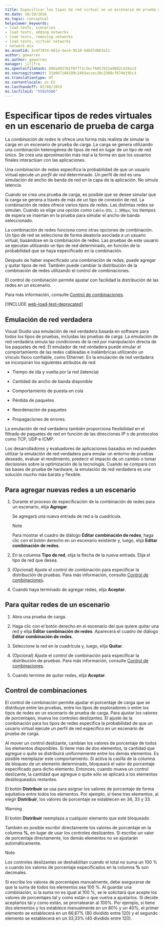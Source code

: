 ```yaml
---
title: Especificar los tipos de red virtual en un escenario de prueba de carga
ms.date: 10/19/2016
ms.topic: conceptual
helpviewer_keywords:
- load tests, scenarios
- load tests, adding networks
- load tests, removing networks
- load tests, virtual networks
- network mix
ms.assetid: 3c4f7874-081a-4ec4-9510-4d6d7d863a11
author: gewarren
ms.author: gewarren
manager: jillfra
ms.openlocfilehash: 896a493701f0fff2c5ecf6057831e9092cd28a1d
ms.sourcegitcommit: 21d667104199c2493accec20c2388cf674b195c3
ms.translationtype: HT
ms.contentlocale: es-ES
ms.lasthandoff: 02/08/2019
ms.locfileid: "55925506"
---
```

# <a name="specify-virtual-network-types-in-a-load-test-scenario"></a>Especificar tipos de redes virtuales en un escenario de prueba de carga

La *combinación de redes* le ofrece una forma más realista de simular la carga en un escenario de prueba de carga. La carga se genera utilizando una combinación heterogénea de tipos de red en lugar de un tipo de red único. Se crea una aproximación más real a la forma en que los usuarios finales interactúan con las aplicaciones.

Una combinación de redes especifica la probabilidad de que un usuario virtual ejecute un *perfil de red* determinado. Un perfil de red es una simulación de ancho de banda de red en la capa de la aplicación. No simula latencia.

Cuando se crea una prueba de carga, es posible que se desee simular que la carga se genera a través de más de un tipo de conexión de red. La combinación de redes ofrece varios tipos de redes. Las distintas redes se simulan. Cuando se elige una opción como `Cable-DSL 1.5Mbps`, los tiempos de espera se insertan en la prueba para simular el ancho de banda seleccionado.

La combinación de redes funciona como otras opciones de combinación. Un tipo de red se selecciona de forma aleatoria asociada a un usuario virtual, basándose en la combinación de redes. Las pruebas de este usuario se ejecutan utilizando un tipo de red determinado, en función de la probabilidad que se haya especificado en la combinación.

Después de haber especificado una combinación de redes, puede agregar y quitar tipos de red. También puede cambiar la distribución de la combinación de redes utilizando el control de combinaciones.

El control de combinación permite ajustar con facilidad la distribución de las redes en un escenario.

Para más información, consulte [Control de combinaciones](../test/specify-virtual-network-types-in-a-load-test-scenario.md).

[!INCLUDE [web-load-test-deprecated](includes/web-load-test-deprecated.md)]

## <a name="true-network-emulation"></a>Emulación de red verdadera

Visual Studio usa emulación de red verdadera basada en software para todos los tipos de pruebas, incluidas las pruebas de carga. La emulación de red verdadera simula las condiciones de la red por manipulación directa de los paquetes de red. El emulador de red verdadera puede emular el comportamiento de las redes cableadas e inalámbricas utilizando un vínculo físico confiable, como Ethernet. En la emulación de red verdadera se incorporan los siguientes atributos de red:

-   Tiempo de ida y vuelta por la red (latencia)

-   Cantidad de ancho de banda disponible

-   Comportamiento de puesta en cola

-   Pérdida de paquetes

-   Reordenación de paquetes

-   Propagaciones de errores.

La emulación de red verdadera también proporciona flexibilidad en el filtrado de paquetes de red en función de las direcciones IP o de protocolos como TCP, UDP e ICMP.

Los desarrolladores y evaluadores de aplicaciones basados en red pueden utilizar la emulación de red verdadera para emular un entorno de pruebas deseado, evaluar el rendimiento, predecir el impacto de un cambio o tomar decisiones sobre la optimización de la tecnología. Cuando se compara con las bases de prueba de hardware, la emulación de red verdadera es una solución mucho más barata y flexible.

## <a name="to-add-new-networks-to-a-scenario"></a>Para agregar nuevas redes a un escenario

1.  Durante el proceso de especificación de la combinación de redes para un escenario, elija **Agregar**.

     Se agregará una nueva entrada de red a la cuadrícula.

    > [!NOTE]
    > Para mostrar el cuadro de diálogo **Editar combinación de redes**, haga clic con el botón derecho en un escenario existente y, luego, elija **Editar combinación de redes**.

2.  En la columna **Tipo de red**, elija la flecha de la nueva entrada. Elija el tipo de red que desea.

3.  (Opcional) Ajuste el control de combinación para especificar la distribución de pruebas. Para más información, consulte [Control de combinaciones](../test/specify-virtual-network-types-in-a-load-test-scenario.md).

4.  Cuando haya terminado de agregar redes, elija **Aceptar**.

## <a name="to-remove-networks-from-a-scenario"></a>Para quitar redes de un escenario

1.  Abra una prueba de carga.

2.  Haga clic con el botón derecho en el escenario del que quiere quitar una red y elija **Editar combinación de redes**. Aparecerá el cuadro de diálogo **Editar combinación de redes**.

3.  Seleccione la red en la cuadrícula y, luego, elija **Quitar**.

4.  (Opcional) Ajuste el control de combinación para especificar la distribución de pruebas. Para más información, consulte [Control de combinaciones](../test/specify-virtual-network-types-in-a-load-test-scenario.md).

5.  Cuando termine de quitar redes, elija **Aceptar**.

## <a name="about-the-mix-control"></a>Control de combinaciones

 El control de combinación permite ajustar el porcentaje de carga que se distribuye entre las pruebas, entre los tipos de exploradores o entre los tipos de redes en un escenario de prueba de carga. Para ajustar los valores de porcentajes, mueva los controles deslizantes. El ajuste de la combinación para los tipos de redes especifica la probabilidad de que un usuario virtual ejecute un perfil de red específico en un escenario de prueba de carga.

 Al mover un control deslizante, cambian los valores de porcentaje de todos los elementos disponibles. Si tiene más de dos elementos, la cantidad que agregue o quite se distribuirá uniformemente entre los demás elementos. Es posible reemplazar este comportamiento. Si activa la casilla de la columna de bloqueo de un elemento determinado, bloqueará el valor de porcentaje especificado para dicho elemento. Entonces, cuando mueva un control deslizante, la cantidad que agregue o quite sólo se aplicará a los elementos desbloqueados restantes.

 El botón **Distribuir** se usa para asignar los valores de porcentaje de forma equitativa entre todos los elementos. Por ejemplo, si tiene tres elementos, al elegir **Distribuir**, los valores de porcentaje se establecen en 34, 33 y 33.

> [!WARNING]
> El botón **Distribuir** reemplaza a cualquier elemento que esté bloqueado.

 También es posible escribir directamente los valores de porcentaje en la columna **%**, en lugar de usar los controles deslizantes. Si escribe un valor de porcentaje directamente, los demás elementos no se ajustarán automáticamente.

> [!NOTE]
> Los controles deslizantes se deshabilitan cuando el total no suma un 100 % o cuando los valores de porcentaje especificados en la columna **%** son decimales.

Si escribe los valores de porcentajes manualmente, debe asegurarse de que la suma de todos los elementos sea 100 %. Al guardar una combinación, si la suma no es igual al 100 %, se le solicitará que acepte los valores de porcentajes tal y como están o que vuelva a ajustarlos. Si decide aceptarlos tal y como están, se prorratearán al 100%.  Por ejemplo, si tiene dos elementos y los establece manualmente en un 80% y un 40%, el primer elemento se establecerá en un 66,67% (80 dividido entre 120) y el segundo elemento se establecerá en un 33,33% (40 dividido entre 120).